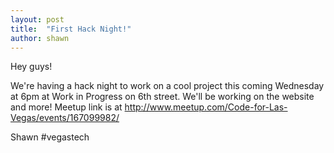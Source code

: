 ```yaml
---
layout: post
title:  "First Hack Night!"
author: shawn
---
```


Hey guys!  

We're having a hack night to work on a cool project this coming Wednesday at 6pm at Work in Progress on 6th street.  We'll be working on the website and more!  Meetup link is at http://www.meetup.com/Code-for-Las-Vegas/events/167099982/

Shawn
#vegastech
